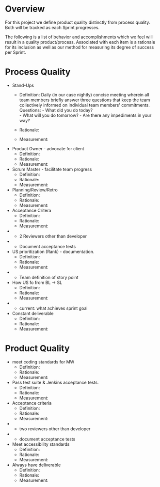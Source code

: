# Overview 
For this project we define product quality distinctly from process quality.  Both will be tracked as each Sprint progresses.  

The following is a list of behavior and accomplishments which we feel will result in a quality product/process.  Associated with each item is a rationale for its inclusion as well as our method for measuring its degree of success per Sprint.

# Process Quality
* Stand-Ups 
    * Definition: 
                  Daily (in our case nightly) concise meeting wherein all team members briefly answer three 
                  questions that keep the team collectively informed on individual team members' commitments.<br/>
                  Questions: 
                      - What did you do today?  
                      - What will you do tomorrow? 
                      - Are there any impediments in your way?

    * Rationale:
    * Measurement:
* Product Owner - advocate for client
    * Definition:
    * Rationale:
    * Measurement:
* Scrum Master - facilitate team progress
    * Definition:
    * Rationale:
    * Measurement:
* Planning/Review/Retro
    * Definition:
    * Rationale:
    * Measurement:
* Acceptance Critera
    * Definition:
    * Rationale:
    * Measurement:
* * 2 Reviewers other than developer
* * Document acceptance tests
* US prioritization (Rank) - documentation.
    * Definition:
    * Rationale:
    * Measurement:
* * Team definition of story point 
* How US fo from BL -> SL
    * Definition:
    * Rationale:
    * Measurement:
* * current: what achieves sprint goal
* Constant deliverable
    * Definition:
    * Rationale:
    * Measurement:

# Product Quality
* meet coding standards for MW 
    * Definition:
    * Rationale:
    * Measurement:
* Pass test suite & Jenkins acceptance tests. 
    * Definition:
    * Rationale:
    * Measurement:
* Acceptance criteria
    * Definition:
    * Rationale:
    * Measurement:
* * two reviewers other than developer
* * document acceptance tests
* Meet accessibility standards
    * Definition:
    * Rationale:
    * Measurement:
* Always have deliverable
    * Definition:
    * Rationale:
    * Measurement: